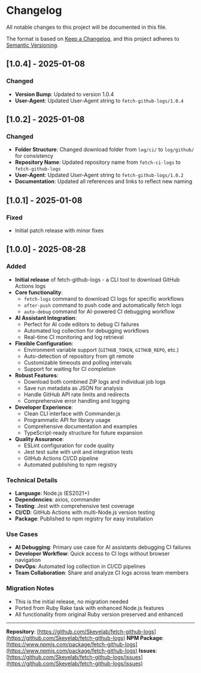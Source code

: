 # Changelog

All notable changes to this project will be documented in this file.

The format is based on [Keep a Changelog](https://keepachangelog.com/en/1.0.0/),
and this project adheres to [Semantic Versioning](https://semver.org/spec/v2.0.0.html).

## [1.0.4] - 2025-01-08

### Changed
- **Version Bump**: Updated to version 1.0.4
- **User-Agent**: Updated User-Agent string to `fetch-github-logs/1.0.4`

## [1.0.2] - 2025-01-08

### Changed
- **Folder Structure**: Changed download folder from `log/ci/` to `log/github/` for consistency
- **Repository Name**: Updated repository name from `fetch-ci-logs` to `fetch-github-logs`
- **User-Agent**: Updated User-Agent string to `fetch-github-logs/1.0.2`
- **Documentation**: Updated all references and links to reflect new naming

## [1.0.1] - 2025-01-08

### Fixed
- Initial patch release with minor fixes

## [1.0.0] - 2025-08-28

### Added
- **Initial release** of fetch-github-logs - a CLI tool to download GitHub Actions logs
- **Core functionality**:
  - `fetch-logs` command to download CI logs for specific workflows
  - `after-push` command to push code and automatically fetch logs
  - `auto-debug` command for AI-powered CI debugging workflow
- **AI Assistant Integration**:
  - Perfect for AI code editors to debug CI failures
  - Automated log collection for debugging workflows
  - Real-time CI monitoring and log retrieval
- **Flexible Configuration**:
  - Environment variable support (`GITHUB_TOKEN`, `GITHUB_REPO`, etc.)
  - Auto-detection of repository from git remote
  - Customizable timeouts and polling intervals
  - Support for waiting for CI completion
- **Robust Features**:
  - Download both combined ZIP logs and individual job logs
  - Save run metadata as JSON for analysis
  - Handle GitHub API rate limits and redirects
  - Comprehensive error handling and logging
- **Developer Experience**:
  - Clean CLI interface with Commander.js
  - Programmatic API for library usage
  - Comprehensive documentation and examples
  - TypeScript-ready structure for future expansion
- **Quality Assurance**:
  - ESLint configuration for code quality
  - Jest test suite with unit and integration tests
  - GitHub Actions CI/CD pipeline
  - Automated publishing to npm registry

### Technical Details
- **Language**: Node.js (ES2021+)
- **Dependencies**: axios, commander
- **Testing**: Jest with comprehensive test coverage
- **CI/CD**: GitHub Actions with multi-Node.js version testing
- **Package**: Published to npm registry for easy installation

### Use Cases
- **AI Debugging**: Primary use case for AI assistants debugging CI failures
- **Developer Workflow**: Quick access to CI logs without browser navigation
- **DevOps**: Automated log collection in CI/CD pipelines
- **Team Collaboration**: Share and analyze CI logs across team members

### Migration Notes
- This is the initial release, no migration needed
- Ported from Ruby Rake task with enhanced Node.js features
- All functionality from original Ruby version preserved and enhanced

---

**Repository**: [https://github.com/Skeyelab/fetch-github-logs](https://github.com/Skeyelab/fetch-github-logs)
**NPM Package**: [https://www.npmjs.com/package/fetch-github-logs](https://www.npmjs.com/package/fetch-github-logs)
**Issues**: [https://github.com/Skeyelab/fetch-github-logs/issues](https://github.com/Skeyelab/fetch-github-logs/issues)

